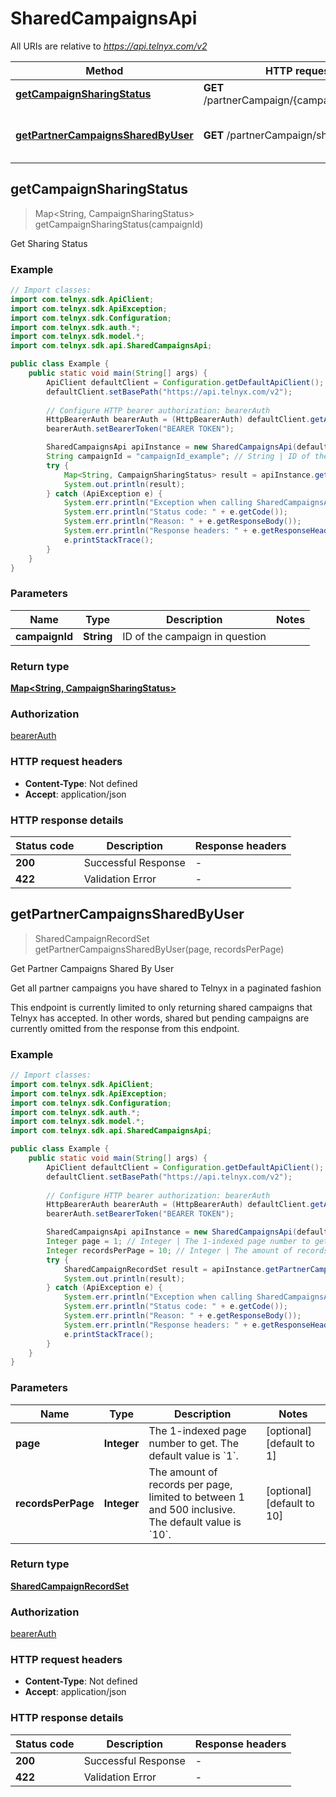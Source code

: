 # SharedCampaignsApi

All URIs are relative to *https://api.telnyx.com/v2*

Method | HTTP request | Description
------------- | ------------- | -------------
[**getCampaignSharingStatus**](SharedCampaignsApi.md#getCampaignSharingStatus) | **GET** /partnerCampaign/{campaignId}/sharing | Get Sharing Status
[**getPartnerCampaignsSharedByUser**](SharedCampaignsApi.md#getPartnerCampaignsSharedByUser) | **GET** /partnerCampaign/sharedByMe | Get Partner Campaigns Shared By User



## getCampaignSharingStatus

> Map&lt;String, CampaignSharingStatus&gt; getCampaignSharingStatus(campaignId)

Get Sharing Status

### Example

```java
// Import classes:
import com.telnyx.sdk.ApiClient;
import com.telnyx.sdk.ApiException;
import com.telnyx.sdk.Configuration;
import com.telnyx.sdk.auth.*;
import com.telnyx.sdk.model.*;
import com.telnyx.sdk.api.SharedCampaignsApi;

public class Example {
    public static void main(String[] args) {
        ApiClient defaultClient = Configuration.getDefaultApiClient();
        defaultClient.setBasePath("https://api.telnyx.com/v2");
        
        // Configure HTTP bearer authorization: bearerAuth
        HttpBearerAuth bearerAuth = (HttpBearerAuth) defaultClient.getAuthentication("bearerAuth");
        bearerAuth.setBearerToken("BEARER TOKEN");

        SharedCampaignsApi apiInstance = new SharedCampaignsApi(defaultClient);
        String campaignId = "campaignId_example"; // String | ID of the campaign in question
        try {
            Map<String, CampaignSharingStatus> result = apiInstance.getCampaignSharingStatus(campaignId);
            System.out.println(result);
        } catch (ApiException e) {
            System.err.println("Exception when calling SharedCampaignsApi#getCampaignSharingStatus");
            System.err.println("Status code: " + e.getCode());
            System.err.println("Reason: " + e.getResponseBody());
            System.err.println("Response headers: " + e.getResponseHeaders());
            e.printStackTrace();
        }
    }
}
```

### Parameters


Name | Type | Description  | Notes
------------- | ------------- | ------------- | -------------
 **campaignId** | **String**| ID of the campaign in question |

### Return type

[**Map&lt;String, CampaignSharingStatus&gt;**](CampaignSharingStatus.md)

### Authorization

[bearerAuth](../README.md#bearerAuth)

### HTTP request headers

- **Content-Type**: Not defined
- **Accept**: application/json

### HTTP response details
| Status code | Description | Response headers |
|-------------|-------------|------------------|
| **200** | Successful Response |  -  |
| **422** | Validation Error |  -  |


## getPartnerCampaignsSharedByUser

> SharedCampaignRecordSet getPartnerCampaignsSharedByUser(page, recordsPerPage)

Get Partner Campaigns Shared By User

Get all partner campaigns you have shared to Telnyx in a paginated fashion

This endpoint is currently limited to only returning shared campaigns that Telnyx
has accepted. In other words, shared but pending campaigns are currently omitted
from the response from this endpoint.

### Example

```java
// Import classes:
import com.telnyx.sdk.ApiClient;
import com.telnyx.sdk.ApiException;
import com.telnyx.sdk.Configuration;
import com.telnyx.sdk.auth.*;
import com.telnyx.sdk.model.*;
import com.telnyx.sdk.api.SharedCampaignsApi;

public class Example {
    public static void main(String[] args) {
        ApiClient defaultClient = Configuration.getDefaultApiClient();
        defaultClient.setBasePath("https://api.telnyx.com/v2");
        
        // Configure HTTP bearer authorization: bearerAuth
        HttpBearerAuth bearerAuth = (HttpBearerAuth) defaultClient.getAuthentication("bearerAuth");
        bearerAuth.setBearerToken("BEARER TOKEN");

        SharedCampaignsApi apiInstance = new SharedCampaignsApi(defaultClient);
        Integer page = 1; // Integer | The 1-indexed page number to get. The default value is `1`.
        Integer recordsPerPage = 10; // Integer | The amount of records per page, limited to between 1 and 500 inclusive. The default value is `10`.
        try {
            SharedCampaignRecordSet result = apiInstance.getPartnerCampaignsSharedByUser(page, recordsPerPage);
            System.out.println(result);
        } catch (ApiException e) {
            System.err.println("Exception when calling SharedCampaignsApi#getPartnerCampaignsSharedByUser");
            System.err.println("Status code: " + e.getCode());
            System.err.println("Reason: " + e.getResponseBody());
            System.err.println("Response headers: " + e.getResponseHeaders());
            e.printStackTrace();
        }
    }
}
```

### Parameters


Name | Type | Description  | Notes
------------- | ------------- | ------------- | -------------
 **page** | **Integer**| The 1-indexed page number to get. The default value is &#x60;1&#x60;. | [optional] [default to 1]
 **recordsPerPage** | **Integer**| The amount of records per page, limited to between 1 and 500 inclusive. The default value is &#x60;10&#x60;. | [optional] [default to 10]

### Return type

[**SharedCampaignRecordSet**](SharedCampaignRecordSet.md)

### Authorization

[bearerAuth](../README.md#bearerAuth)

### HTTP request headers

- **Content-Type**: Not defined
- **Accept**: application/json

### HTTP response details
| Status code | Description | Response headers |
|-------------|-------------|------------------|
| **200** | Successful Response |  -  |
| **422** | Validation Error |  -  |

